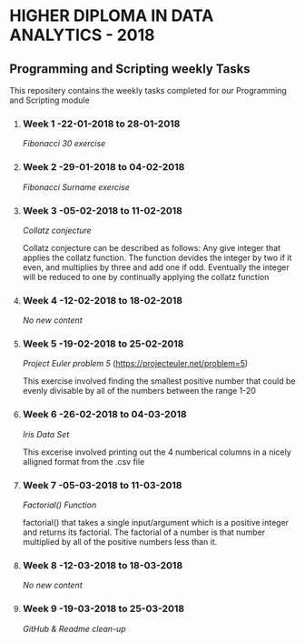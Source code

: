 # HIGHER DIPLOMA IN DATA ANALYTICS - 2018

## **Programming and Scripting weekly Tasks**

This repositery contains the weekly tasks completed for our Programming and Scripting module

1. ### Week 1 -22-01-2018 to 28-01-2018 

   *Fibonacci 30 exercise*

1. ### Week 2 -29-01-2018 to 04-02-2018

   *Fibonacci Surname exercise*
   
1. ### Week 3 -05-02-2018 to 11-02-2018
   
   *Collatz conjecture*
   
   Collatz conjecture can be described as follows: Any give integer that applies the collatz function. The function devides the integer by    two if it even, and multiplies by three and add one if odd. Eventually the integer will be reduced to one by continually applying the      collatz function

1. ### Week 4 -12-02-2018 to 18-02-2018

   *No new content*

1. ### Week 5 -19-02-2018 to 25-02-2018

   *Project Euler problem 5* (https://projecteuler.net/problem=5) 

   This exercise involved finding the smallest positive number that could be evenly divisable by all of the numbers between the range 1-20
   
1. ### Week 6 -26-02-2018 to 04-03-2018

   *Iris Data Set*
   
   This excerise involved printing out the 4 numberical columns in a nicely alligned format from the .csv file
   
1. ### Week 7 -05-03-2018 to 11-03-2018

   *Factorial() Function*
   
   factorial() that takes a single input/argument which is a positive integer and returns its factorial. The factorial of a number is that number multiplied by all of the positive numbers less than it. 
   
1. ### Week 8 -12-03-2018 to 18-03-2018

   *No new content*
   
1. ### Week 9 -19-03-2018 to 25-03-2018
 
   *GitHub & Readme clean-up*
   
